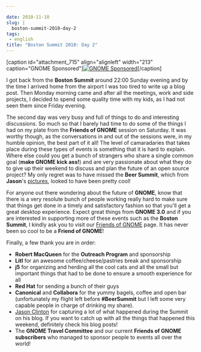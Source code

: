 ```yaml
---

date: 2010-11-10
slug: |
  boston-summit-2010-day-2
tags:
 - english
title: "Boston Summit 2010: Day 2"
---
```


\[caption id="attachment_715" align="alignleft" width="213"
caption="GNOME Sponsored"\][![GNOME
Sponsored](http://www.ogmaciel.com/wp-content/uploads/2009/06/sponsored-badge-simple.png)](http://www.ogmaciel.com/wp-content/uploads/2009/06/sponsored-badge-simple.png)\[/caption\]

I got back from the **Boston Summit** around 22:00 Sunday evening and by
the time I arrived home from the airport I was too tired to write up a
blog post. Then Monday morning came and after all the meetings, work and
side projects, I decided to spend some quality time with my kids, as I
had not seen them since Friday evening.

The second day was very busy and full of things to do and interesting
discussions. So much so that I barely had time to do some of the things
I had on my plate from the **Friends of GNOME** session on Saturday. It
was worthy though, as the conversations in and out of the sessions were,
in my humble opinion, the best part of it all! The level of camaradaries
that takes place during these types of events is something that it is
hard to explain. Where else could you get a bunch of strangers who share
a single common goal (**make GNOME kick ass!**) and are very passionate
about what they do to give up their weekend to discuss and plan the
future of an open source project? My only regret was to have missed the
**Beer Summit**, which from **Jason**\'s
[pictures](http://picasaweb.google.com/112619769298041222140/GNOMESummit2010?authkey=Gv1sRgCI-wzYfckq-IRg&feat=directlink),
looked to have been pretty cool!

For anyone out there wondering about the future of **GNOME**, know that
there is a very resolute bunch of people working really hard to make
sure that things get done in a timely and satisfactory fashion so that
you'll get a great desktop experience. Expect great things from **GNOME
3.0** and if you are interested in supporting more of these events such
as the **Boston Summit**, I kindly ask you to visit our [Friends of
GNOME](http://www.gnome.org/friends) page. It has never been so cool to
be a **Friend of GNOME**!

Finally, a few thank you are in order:

-   **Robert MacQueen** for the **Outreach Program** and sponsorship
-   **Litl** for an awesome coffee/cheese/pastries break and sponsorship
-   **j5** for organizing and herding all the cool cats and all the
    small but important things that had to be done to ensure a smooth
    experience for all
-   **Red Hat** for sending a bunch of their guys
-   **Canonical** and **Collabora** for the yummy bagels, coffee and
    open bar (unfortunately my flight left before **\#BeerSummit** but I
    left some very capable people in charge of drinking my share).
-   [Jason Clinton](http://jasondclinton.livejournal.com/) for capturing
    a lot of what happened during the Summit on his blog. If you want to
    catch up with all the things that happened this weekend, definitely
    check his blog posts!
-   The **GNOME Travel Committee** and our current **Friends of GNOME
    subscribers** who managed to sponsor people to events all over the
    world!
